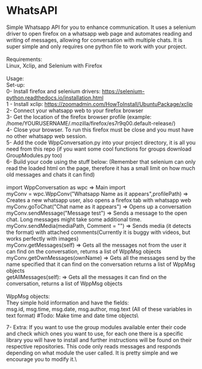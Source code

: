 # WhatsAPI
Simple Whatsapp API for you to enhance communication. It uses a selenium driver to open firefox on a whatsapp web page and automates reading and writing of messages, allowing for conversation with multiple chats. It is super simple and only requires one python file to work with your project.<br/>
\
Requirements:\
Linux, Xclip, and Selenium with Firefox\
\
Usage:  \
Set-up:  \
0- Install firefox and selenium drivers: https://selenium-python.readthedocs.io/installation.html  \
1 - Install xclip: https://zoomadmin.com/HowToInstall/UbuntuPackage/xclip  \
2- Connect your whatsapp web to your firefox browser  \
3- Get the location of the firefox browser profile (example: /home/YOURUSERNAME/.mozilla/firefox/es7r9q00.default-release/)  \
4- Close your browser. To run this firefox must be close and you must have no other whatsapp web session.  \
5- Add the code WppConversation.py into your project directory, it is all you need from this repo (if you want some cool functions for groups download GroupModules.py too)\
6- Build your code using the stuff below: (Remember that selenium can only read the loaded html on the page, therefore it has a small limit on how much old messages and chats it can find)\
\
import WppConversation as wpc => Main import  \
myConv = wpc.WppConv("Whatsapp Name as it appears",profilePath) => Creates a new whatsapp user, also opens a firefox tab with whatsapp web\
myConv.goToChat("Chat name as it appears") => Opens up a conversation\
myConv.sendMessage("Message test") => Sends a message to the open chat. Long messages might take some additional time.\
myConv.sendMedia(mediaPath, Comment = "") => Sends media (it detects the format)  with attached comments(Currently it is buggy with videos, but works perfectly with images) \
myConv.getMessages(self) => Gets all the messages not from the user it can find on the conversation, returns a list of WppMsg objects\
myConv.getOwnMessages(ownName) => Gets all the messages send by the name specified that it can find on the conversation returns a list of WppMsg objects\
getAllMessages(self): => Gets all the messages it can find on the conversation, returns a list of WppMsg objects\
\
WppMsg objects:\
They simple hold information and have the fields:\
msg.id, msg.time, msg.date, msg.author, msg.text (All of these variables in text format) #Todo: Make time and date time objects\

7- Extra: If you want to use the group modules available enter their code and check which ones you want to use, for each one there is a specific library you will have to install and further instructions will be found on their respective repositories. This code only reads messages and responds depending on what module the user called. It is pretty simple and we encourage you to modify it.\
